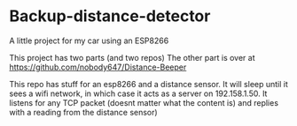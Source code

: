 # Backup-distance-detector
A little project for my car using an ESP8266


This project has two parts (and two repos)
The other part is over at https://github.com/nobody647/Distance-Beeper


This repo has stuff for an esp8266 and a distance sensor. It will sleep until it sees a wifi network, in which case it acts as a server on 192.158.1.50. It listens for any TCP packet (doesnt matter what the content is) and replies with a reading from the distance sensor)
